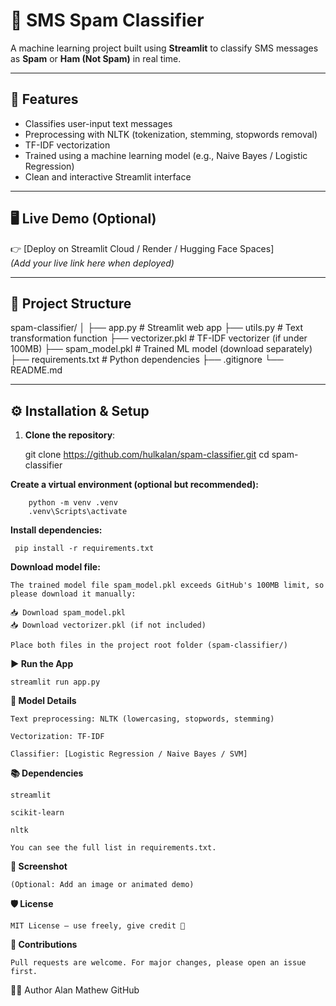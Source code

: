 # 📩 SMS Spam Classifier

A machine learning project built using **Streamlit** to classify SMS messages as **Spam** or **Ham (Not Spam)** in real time.

---

## 🚀 Features

- Classifies user-input text messages
- Preprocessing with NLTK (tokenization, stemming, stopwords removal)
- TF-IDF vectorization
- Trained using a machine learning model (e.g., Naive Bayes / Logistic Regression)
- Clean and interactive Streamlit interface

---

## 🖥️ Live Demo (Optional)

👉 [Deploy on Streamlit Cloud / Render / Hugging Face Spaces]  
*(Add your live link here when deployed)*

---

## 📂 Project Structure

spam-classifier/
│
├── app.py # Streamlit web app
├── utils.py # Text transformation function
├── vectorizer.pkl # TF-IDF vectorizer (if under 100MB)
├── spam_model.pkl # Trained ML model (download separately)
├── requirements.txt # Python dependencies
├── .gitignore
└── README.md


---

## ⚙️ Installation & Setup

1. **Clone the repository**:


    git clone https://github.com/hulkalan/spam-classifier.git
    cd spam-classifier

**Create a virtual environment (optional but recommended):**

        python -m venv .venv
        .venv\Scripts\activate


**Install dependencies:**


     pip install -r requirements.txt

**Download model file:**

    The trained model file spam_model.pkl exceeds GitHub's 100MB limit, so please download it manually:

    📥 Download spam_model.pkl
    📥 Download vectorizer.pkl (if not included)

    Place both files in the project root folder (spam-classifier/)



**▶️ Run the App**

    streamlit run app.py


**🧠 Model Details**
 
    Text preprocessing: NLTK (lowercasing, stopwords, stemming)

    Vectorization: TF-IDF

    Classifier: [Logistic Regression / Naive Bayes / SVM]


**📚 Dependencies**
 
    streamlit

    scikit-learn

    nltk

    You can see the full list in requirements.txt.

**📸 Screenshot**

    (Optional: Add an image or animated demo)

**🛡️ License**
    
    MIT License – use freely, give credit 🎉

**🤝 Contributions**

    Pull requests are welcome. For major changes, please open an issue first.

🙋‍♂️ Author
    Alan Mathew
    GitHub
